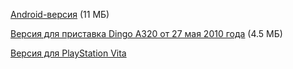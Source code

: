 [Android-версия](https://play.google.com/store/apps/details?id=net.sourceforge.fheroes2) (11 МБ)

[Версия для приставка Dingo A320 от 27 мая 2010 года](/files/fheroes2-dingoo-r1.tar.bz2) (4.5 МБ)

[Версия для PlayStation Vita](https://github.com/Northfear/fheroes2-vita)